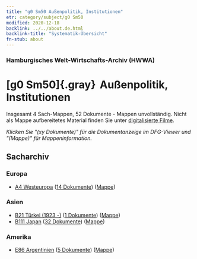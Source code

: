 ```yaml
---
title: "g0 Sm50 Außenpolitik, Institutionen"
etr: category/subject/g0 Sm50
modified: 2020-12-18
backlink: ../../about.de.html
backlink-title: "Systematik-Übersicht"
fn-stub: about
---
```


### Hamburgisches Welt-Wirtschafts-Archiv (HWWA)
# [g0 Sm50]{.gray}&#8201; Außenpolitik, Institutionen&#160; 




Insgesamt 4 Sach-Mappen, 52 Dokumente - Mappen unvollständig.
Nicht als Mappe aufbereitetes Material finden Sie unter [digitalisierte Filme](/film/h1_sh).

_Klicken Sie "(xy Dokumente)" für die Dokumentanzeige im DFG-Viewer und "(Mappe)" für Mappeninformation._

## Sacharchiv




### Europa

- [A4 Westeuropa](../../../geo/about.de.html#A4) (<a href="https://dfg-viewer.de/show/?tx_dlf[id]=https://pm20.zbw.eu/mets/sh/1408xx/140897/1507xx/150784/public.mets.de.xml" target="_blank">14 Dokumente</a>) ([Mappe](http://purl.org/pressemappe20/folder/sh/140897,150784))

### Asien

- [B21 Türkei (1923 -)](../../../geo/about.de.html#B21) (<a href="https://dfg-viewer.de/show/?tx_dlf[id]=https://pm20.zbw.eu/mets/sh/1411xx/141111/1507xx/150784/public.mets.de.xml" target="_blank">1 Dokumente</a>) ([Mappe](http://purl.org/pressemappe20/folder/sh/141111,150784))
- [B111 Japan](../../../geo/about.de.html#B111) (<a href="https://dfg-viewer.de/show/?tx_dlf[id]=https://pm20.zbw.eu/mets/sh/1412xx/141272/1507xx/150784/public.mets.de.xml" target="_blank">32 Dokumente</a>) ([Mappe](http://purl.org/pressemappe20/folder/sh/141272,150784))

### Amerika

- [E86 Argentinien](../../../geo/about.de.html#E86) (<a href="https://dfg-viewer.de/show/?tx_dlf[id]=https://pm20.zbw.eu/mets/sh/1416xx/141692/1507xx/150784/public.mets.de.xml" target="_blank">5 Dokumente</a>) ([Mappe](http://purl.org/pressemappe20/folder/sh/141692,150784))


